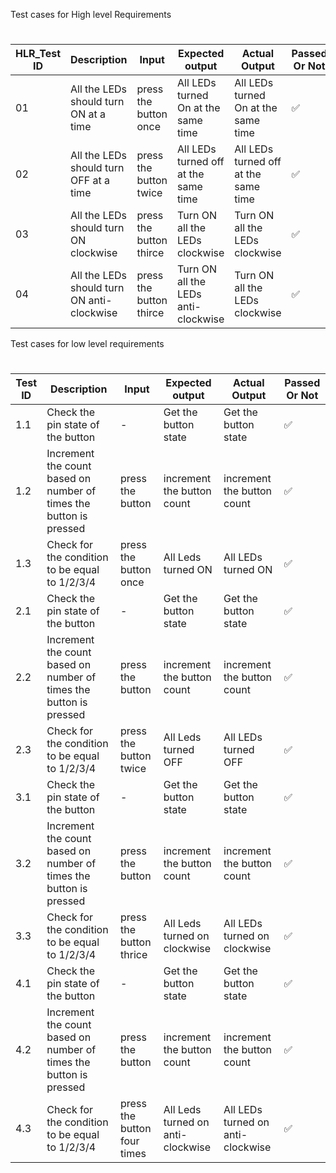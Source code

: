 Test cases for High level Requirements
#

| HLR_Test ID | Description | Input | Expected output | Actual Output | Passed Or Not |
| --- | --- | --- | --- | --- | --- |
| 01 | All the LEDs should turn ON at a time | press the button once | All LEDs turned On at the same time | All LEDs turned On at the same time | ✅ |
| 02 | All the LEDs should turn OFF at a time | press the button twice| All LEDs turned off at the same time | All LEDs turned off at the same time | ✅ |
| 03 | All the LEDs should turn ON clockwise | press the button thirce| Turn ON all the LEDs clockwise | Turn ON all the LEDs clockwise|✅ |
| 04 | All the LEDs should turn ON anti-clockwise | press the button thirce| Turn ON all the LEDs anti-clockwise | Turn ON all the LEDs clockwise| ✅ |

Test cases for low  level requirements

#

| Test ID | Description | Input | Expected output | Actual Output | Passed Or Not |
| --- | --- | --- | --- | --- | --- |
| 1.1 | Check the pin state of the button | -  | Get the button state | Get the button state | ✅ |
| 1.2 | Increment the count based on number of times the button is pressed | press the button| increment the button count| increment the button count | ✅ |
| 1.3 | Check for the condition to be equal to 1/2/3/4| press the button once| All Leds turned ON| All LEDs turned ON|✅ |
| 2.1 | Check the pin state of the button | -  | Get the button state | Get the button state | ✅ |
| 2.2 | Increment the count based on number of times the button is pressed | press the button| increment the button count| increment the button count | ✅ |
| 2.3 | Check for the condition to be equal to 1/2/3/4| press the button twice| All Leds turned OFF | All LEDs turned OFF |✅ |
| 3.1 | Check the pin state of the button | -  | Get the button state | Get the button state | ✅ |
| 3.2 | Increment the count based on number of times the button is pressed | press the button| increment the button count| increment the button count | ✅ |
| 3.3 | Check for the condition to be equal to 1/2/3/4| press the button thrice| All Leds turned on clockwise| All LEDs turned on clockwise|✅ |
| 4.1 | Check the pin state of the button | -  | Get the button state | Get the button state | ✅ |
| 4.2 | Increment the count based on number of times the button is pressed | press the button| increment the button count| increment the button count | ✅ |
| 4.3 | Check for the condition to be equal to 1/2/3/4| press the button four times| All Leds turned on anti-clockwise| All LEDs turned on anti-clockwise|✅ |
